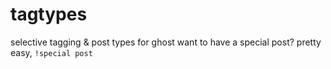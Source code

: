 # tagtypes
selective tagging &amp; post types for ghost
 want to have a special post? pretty easy,
 `!special post`
